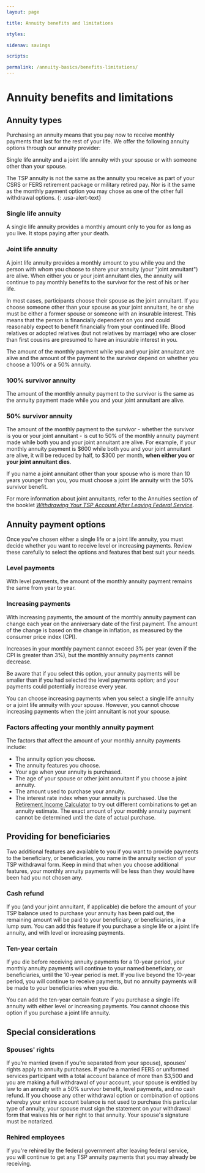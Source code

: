 ```yaml
---
layout: page

title: Annuity benefits and limitations

styles:

sidenav: savings

scripts:

permalink: /annuity-basics/benefits-limitations/
---
```


# Annuity benefits and limitations
## Annuity types

Purchasing an annuity means that you pay now to receive monthly payments that last for the rest of your life. We offer the following annuity options through our annuity provider:

Single life annuity and a joint life annuity with your spouse or with someone other than your spouse. 

<div class="usa-alert usa-alert-info">
<div class="usa-alert-body" markdown="1">
The TSP annuity is not the same as the annuity you receive as part of your CSRS or FERS retirement package or military retired pay. Nor is it the same as the monthly payment option you may chose as one of the other full withdrawal options.
{: .usa-alert-text}
</div>
</div>

### Single life annuity
A single life annuity provides a monthly amount only to you for as long as you live. It stops paying after your death.

### Joint life annuity
A joint life annuity provides a monthly amount to you while you and the person with whom you choose to share your annuity (your "joint annuitant") are alive. When either you or your joint annuitant dies, the annuity will continue to pay monthly benefits to the survivor for the rest of his or her life.

In most cases, participants choose their spouse as the joint annuitant. If you choose someone other than your spouse as your joint annuitant, he or she must be either a former spouse or someone with an insurable interest. This means that the person is financially dependent on you and could reasonably expect to benefit financially from your continued life. Blood relatives or adopted relatives (but not relatives by marriage) who are closer than first cousins are presumed to have an insurable interest in you.

The amount of the monthly payment while you and your joint annuitant are alive and the amount of the payment to the survivor depend on whether you choose a 100% or a 50% annuity.
 
### 100% survivor annuity 
The amount of the monthly annuity payment to the survivor is the same as the annuity payment made while you and your joint annuitant are alive.

### 50% survivor annuity 
The amount of the monthly payment to the survivor - whether the survivor is you or your joint annuitant - is cut to 50% of the monthly annuity payment made while both you and your joint annuitant are alive. For example, if your monthly annuity payment is $600 while both you and your joint annuitant are alive, it will be reduced by half, to $300 per month, **when either you or your joint annuitant dies**.

If you name a joint annuitant other than your spouse who is more than 10 years younger than you, you must choose a joint life annuity with the 50% survivor benefit.

For more information about joint annuitants, refer to the Annuities section of the booklet [_Withdrawing Your TSP Account After Leaving Federal Service_](#). 

## Annuity payment options
Once you’ve chosen either a single life or a joint life annuity, you must decide whether you want to receive level or increasing payments. Review these carefully to select the options and features that best suit your needs.

### Level payments
With level payments, the amount of the monthly annuity payment remains the same from year to year.

### Increasing payments
With increasing payments, the amount of the monthly annuity payment can change each year on the anniversary date of the first payment. The amount of the change is based on the change in inflation, as measured by the consumer price index (CPI).
 
Increases in your monthly payment cannot exceed 3% per year (even if the CPI is greater than 3%), but the monthly annuity payments cannot decrease.
 
Be aware that if you select this option, your annuity payments will be smaller than if you had selected the level payments option; and your payments could potentially increase every year.

You can choose increasing payments when you select a single life annuity or a joint life annuity with your spouse. However, you cannot choose increasing payments when the joint annuitant is not your spouse.

### Factors affecting your monthly annuity payment

The factors that affect the amount of your monthly annuity payments include:
+ The annuity option you choose.
+ The annuity features you choose.
+ Your age when your annuity is purchased.
+ The age of your spouse or other joint annuitant if you choose a joint annuity.
+ The amount used to purchase your annuity.
+ The interest rate index when your annuity is purchased.
Use the [Retirement Income Calculator](#) to try out different combinations to get an annuity estimate.
The exact amount of your monthly annuity payment cannot be determined until the date of actual purchase.

## Providing for beneficiaries
Two additional features are available to you if you want to provide payments to the beneficiary, or beneficiaries, you name in the annuity section of your TSP withdrawal form. Keep in mind that when you choose additional features, your monthly annuity payments will be less than they would have been had you not chosen any.

### Cash refund
If you (and your joint annuitant, if applicable) die before the amount of your TSP balance used to purchase your annuity has been paid out, the remaining amount will be paid to your beneficiary, or beneficiaries, in a lump sum.
You can add this feature if you purchase a single life or a joint life annuity, and with level or increasing payments.

### Ten-year certain
If you die before receiving annuity payments for a 10-year period, your monthly annuity payments will continue to your named beneficiary, or beneficiaries, until the 10-year period is met. If you live beyond the 10-year period, you will continue to receive payments, but no annuity payments will be made to your beneficiaries when you die.
 
You can add the ten-year certain feature if you purchase a single life annuity with either level or increasing payments. You cannot choose this option if you purchase a joint life annuity.
 
## Special considerations

### Spouses' rights
If you’re married (even if you’re separated from your spouse), spouses' rights apply to annuity purchases.
If you’re a married FERS or uniformed services participant with a total account balance of more than $3,500 and you are making a full withdrawal of your account, your spouse is entitled by law to an annuity with a 50% survivor benefit, level payments, and no cash refund. If you choose any other withdrawal option or combination of options whereby your entire account balance is not used to purchase this particular type of annuity, your spouse must sign the statement on your withdrawal form that waives his or her right to that annuity. Your spouse's signature must be notarized.

### Rehired employees
If you're rehired by the federal government after leaving federal service, you will continue to get any TSP annuity payments that you may already be receiving.

